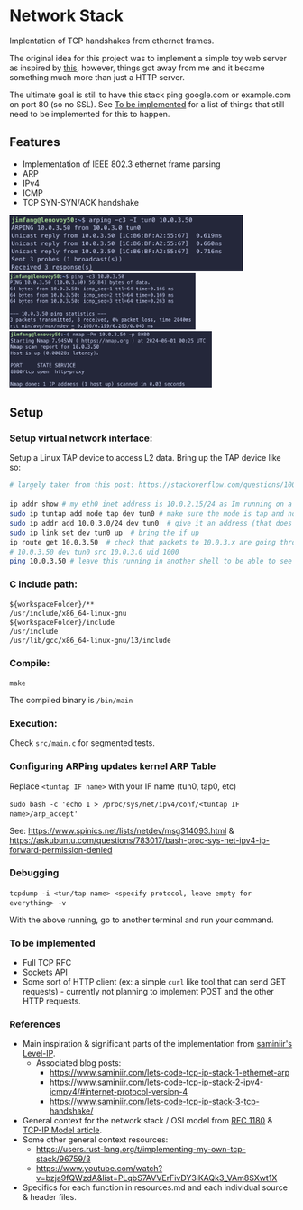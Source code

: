 # Network Stack
Implentation of TCP handshakes from ethernet frames.

The original idea for this project was to implement a simple toy web server as inspired by [this](https://progbook.org/httpserv.html), however, things got away from me and it became something much more than just a HTTP server.

The ultimate goal is still to have this stack ping google.com or example.com on port 80 (so no SSL). See [To be implemented](#To-be-implemented) for a list of things that still need to be implemented for this to happen.

## Features
* Implementation of IEEE 802.3 ethernet frame parsing
* ARP
* IPv4
* ICMP
* TCP SYN-SYN/ACK handshake

<img src="./screenshots/arp.png" height="100px"> <img src="./screenshots/ping.png" height="100px"> <img src="./screenshots/tcp.png" height="100px">

## Setup
### Setup virtual network interface:
Setup a Linux TAP device to access L2 data. Bring up the TAP device like so:
```bash
# largely taken from this post: https://stackoverflow.com/questions/1003684/how-to-interface-with-the-linux-tun-driver

ip addr show # my eth0 inet address is 10.0.2.15/24 as Im running on a VirtualBox vm with Ubuntu 18.04 guest
sudo ip tuntap add mode tap dev tun0 # make sure the mode is tap and not tun!
sudo ip addr add 10.0.3.0/24 dev tun0  # give it an address (that does not conflict with existing IP)
sudo ip link set dev tun0 up  # bring the if up
ip route get 10.0.3.50  # check that packets to 10.0.3.x are going through tun0
# 10.0.3.50 dev tun0 src 10.0.3.0 uid 1000 
ping 10.0.3.50 # leave this running in another shell to be able to see the effect of the next example, nobody is responding to the ping
```

### C include path:
```
${workspaceFolder}/**
/usr/include/x86_64-linux-gnu
${workspaceFolder}/include
/usr/include
/usr/lib/gcc/x86_64-linux-gnu/13/include
```

### Compile:
`make`

The compiled binary is `/bin/main`

### Execution:
Check `src/main.c` for segmented tests.

### Configuring ARPing updates kernel ARP Table
Replace `<tuntap IF name>` with your IF name (tun0, tap0, etc)

`sudo bash -c 'echo 1 > /proc/sys/net/ipv4/conf/<tuntap IF name>/arp_accept'`

See: https://www.spinics.net/lists/netdev/msg314093.html & https://askubuntu.com/questions/783017/bash-proc-sys-net-ipv4-ip-forward-permission-denied

### Debugging
`tcpdump -i <tun/tap name> <specify protocol, leave empty for everything> -v`

With the above running, go to another terminal and run your command.

### To be implemented
* Full TCP RFC
* Sockets API
* Some sort of HTTP client (ex: a simple `curl` like tool that can send GET requests) - currently not planning to implement POST and the other HTTP requests.


### References
* Main inspiration & significant parts of the implementation from [saminiir's Level-IP](https://github.com/saminiir/level-ip/tree/master).
    * Associated blog posts:
        * https://www.saminiir.com/lets-code-tcp-ip-stack-1-ethernet-arp
        * https://www.saminiir.com/lets-code-tcp-ip-stack-2-ipv4-icmpv4/#internet-protocol-version-4
        * https://www.saminiir.com/lets-code-tcp-ip-stack-3-tcp-handshake/
* General context for the network stack / OSI model from [RFC 1180](https://datatracker.ietf.org/doc/html/rfc1180) & [TCP-IP Model article](https://www.geeksforgeeks.org/tcp-ip-model/).
* Some other general context resources:
    * https://users.rust-lang.org/t/implementing-my-own-tcp-stack/96759/3
    * https://www.youtube.com/watch?v=bzja9fQWzdA&list=PLqbS7AVVErFivDY3iKAQk3_VAm8SXwt1X
* Specifics for each function in resources.md and each individual source & header files.
